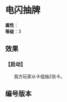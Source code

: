 <script setup>
let list = [
    { number: "SP01-017", url: "/packs/SP01" }
]
</script>

# 电闪抽牌

**属性**：<CardAttribute text="电"/><br/>
**等级**：3

## 效果

### 【启动】

&emsp;&emsp;我方玩家从卡组抽2张卡。

## 编号版本

<CardNumberBox :list="list"/>